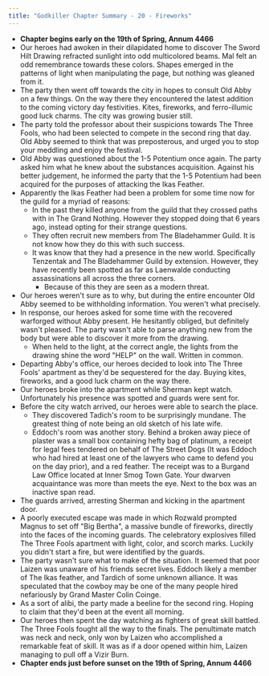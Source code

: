 ```yaml
---
title: "Godkiller Chapter Summary - 20 - Fireworks"
---
```

- **Chapter begins early on the 19th of Spring, Annum 4466**
- Our heroes had awoken in their dilapidated home to discover The Sword Hilt Drawing refracted sunlight into odd multicolored beams. Mal felt an odd remembrance towards these colors. Shapes emerged in the patterns of light when manipulating the page, but nothing was gleaned from it.
- The party then went off towards the city in hopes to consult Old Abby on a few things. On the way there they encountered the latest addition to the coming victory day festivities. Kites, fireworks, and ferro-illumic good luck charms. The city was growing busier still.
- The party told the professor about their suspicions towards The Three Fools, who had been selected to compete in the second ring that day. Old Abby seemed to think that was preposterous, and urged you to stop your meddling and enjoy the festival.
- Old Abby was questioned about the 1-5 Potentium once again. The party asked him what he knew about the substances acquisition. Against his better judgement, he informed the party that the 1-5 Potentium had been acquired for the purposes of attacking the Ikas Feather. 
- Apparently the Ikas Feather had been a problem for some time now for the guild for a myriad of reasons:
	- In the past they killed anyone from the guild that they crossed paths with in The Grand Nothing. However they stopped doing that 6 years ago, instead opting for their strange questions.
	- They often recruit new members from The Bladehammer Guild. It is not know how they do this with such success.
	- It was know that they had a presence in the new world. Specifically Tenzentak and The Bladehammer Guild by extension. However, they have recently been spotted as far as Laenwalde conducting assassinations all across the three corners.
		- Because of this they are seen as a modern threat.
- Our heroes weren't sure as to why, but during the entire encounter Old Abby seemed to be withholding information. You weren't what precisely.
- In response, our heroes asked for some time with the recovered warforged without Abby present. He hesitantly obliged, but definitely wasn't pleased. The party wasn't able to parse anything new from the body but were able to discover it more from the drawing.
	- When held to the light, at the correct angle, the lights from the drawing shine the word "HELP" on the wall. Written in common.
- Departing Abby's office, our heroes decided to look into The Three Fools' apartment as they'd be sequestered for the day. Buying kites, fireworks, and a good luck charm on the way there.
- Our heroes broke into the apartment while Sherman kept watch. Unfortunately his presence was spotted and guards were sent for.
- Before the city watch arrived, our heroes were able to search the place. 
	- They discovered Tadich's room to be surprisingly mundane. The greatest thing of note being an old sketch of his late wife.
	- Eddoch's room was another story. Behind a broken away piece of plaster was a small box containing hefty bag of platinum, a receipt for legal fees tendered on behalf of The Street Dogs (It was Eddoch who had hired at least one of the lawyers who came to defend you on the day prior), and a red feather. The receipt was to a Burgand Law Office located at Inner Smog Town Gate. Your dwarven acquaintance was more than meets the eye. Next to the box was an inactive span read.
- The guards arrived, arresting Sherman and kicking in the apartment door. 
- A poorly executed escape was made in which Rozwald prompted Magnus to set off "Big Bertha", a massive bundle of fireworks, directly into the faces of the incoming guards. The celebratory explosives filled The Three Fools apartment with light, color, and scorch marks. Luckily you didn't start a fire, but were identified by the guards.
- The party wasn't sure what to make of the situation. It seemed that poor Laizen was unaware of his friends secret lives. Eddoch likely a member of The Ikas feather, and Tardich of some unknown alliance. It was speculated that the cowboy may be one of the many people hired nefariously by Grand Master Colin Coinge.
- As a sort of alibi, the party made a beeline for the second ring. Hoping to claim that they'd been at the event all morning.
- Our heroes then spent the day watching as fighters of great skill battled. The Three Fools fought all the way to the finals. The penultimate match was neck and neck, only won by Laizen who accomplished a remarkable feat of skill. It was as if a door opened within him, Laizen managing to pull off a Vizir Burn.
- **Chapter ends just before sunset on the 19th of Spring, Annum 4466**
